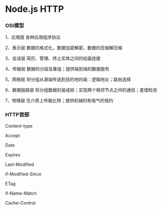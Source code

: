 # Node.js HTTP



### OSI模型

1、应用层
各种应用程序协议


2、表示层
数据的格式化，数据加密解密，数据的压缩解压缩

3、会话层
简历、管理、终止实体之间的绘画连接

4、传输层
数据的分段及重组；提供端到端的数据服务


5、网络层
将分组从源端传送到目的地的端：逻辑地址；路由选择

6、数据链路层
将分组数据封装成帧；实现两个相邻节点之间的通信；差错检测


7、物理层
在介质上传输比特；提供机械的和电气的规约






### HTTP首部


Content-type


Accept


Date


Expires



Last-Modified


if-Modified-Since


ETag


if-Name-Match


Cache-Control




